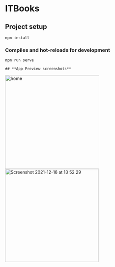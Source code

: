 # ITBooks

## Project setup
```
npm install
```

### Compiles and hot-reloads for development
```
npm run serve

## **App Preview screenshots**
```

<img width="306" alt="home" src="https://user-images.githubusercontent.com/82100635/146404126-0385e20d-ad6b-4289-aa60-ba0a7c6e3190.png">
<img width="304" alt="Screenshot 2021-12-16 at 13 52 29" src="https://user-images.githubusercontent.com/82100635/146404159-710abad7-5981-4006-8241-e154d718b2f8.png">
